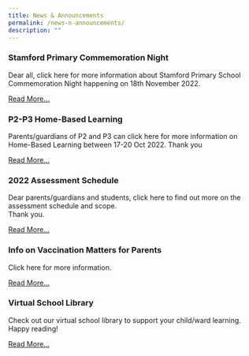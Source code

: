 ```yaml
---
title: News & Announcements
permalink: /news-n-announcements/
description: ""
---
```

### Stamford Primary Commemoration Night

Dear all, click here for more information about Stamford Primary School Commemoration Night happening on 18th November 2022.

[Read More...](https://staging.d27jw8qokw45j8.amplifyapp.com/partners-1/for-parents/announcements/commemoration-night)

### P2-P3 Home-Based Learning

Parents/guardians of P2 and P3 can click here for more information on Home-Based Learning between 17-20 Oct 2022. Thank you

[Read More...](https://staging.d27jw8qokw45j8.amplifyapp.com/partners-1/for-parents/home-based-learning)

### 2022 Assessment Schedule

Dear parents/guardians and students, click here to find out more on the assessment schedule and scope.  
Thank you.

[Read More...](https://staging.d27jw8qokw45j8.amplifyapp.com/partners-1/for-parents/assessment-information)

### Info on Vaccination Matters for Parents

Click here for more information.

[Read More...](https://staging.d27jw8qokw45j8.amplifyapp.com/partners-1/for-parents/resources-for-parents/update-on-covid-matters)

### Virtual School Library

Check out our virtual school library to support your child/ward learning. Happy reading!

[Read More...](https://staging.d27jw8qokw45j8.amplifyapp.com/links)
